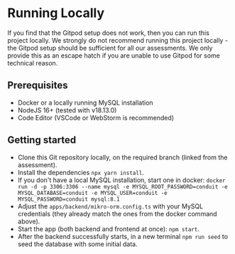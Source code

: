 # Running Locally

If you find that the Gitpod setup does not work, then you can run this project locally. We strongly do not recommend running this project locally - the Gitpod setup should be sufficient for all our assessments. We only provide this as an escape hatch if you are unable to use Gitpod for some technical reason.

## Prerequisites

- Docker or a locally running MySQL installation
- NodeJS 16+ (tested with v18.13.0)
- Code Editor (VSCode or WebStorm is recommended)

## Getting started

- Clone this Git repository locally, on the required branch (linked from the assessment).
- Install the dependencies `npx yarn install`.
- If you don't have a local MySQL installation, start one in docker: `docker run -d -p 3306:3306 --name mysql -e MYSQL_ROOT_PASSWORD=conduit -e MYSQL_DATABASE=conduit -e MYSQL_USER=conduit -e MYSQL_PASSWORD=conduit mysql:8.1`
- Adjust the `apps/backend/mikro-orm.config.ts` with your MySQL credentials (they already match the ones from the docker command above).
- Start the app (both backend and frontend at once): `npm start`.
- After the backend successfully starts, in a new terminal `npm run seed` to seed the database with some initial data.
